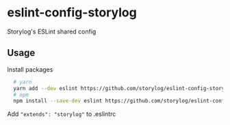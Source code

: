 # eslint-config-storylog

Storylog's ESLint shared config

## Usage

Install packages

```sh
  # yarn
  yarn add --dev eslint https://github.com/storylog/eslint-config-storylog.git
  # npm
  npm install --save-dev eslint https://github.com/storylog/eslint-config-storylog.git
```

Add `"extends": "storylog"` to .eslintrc 
